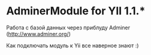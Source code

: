 AdminerModule for YII 1.1.*
=============
Работа с базой данных через приблуду Adminer (http://www.adminer.org/)

Как подключать модуль к Yii все наверное знают :)
